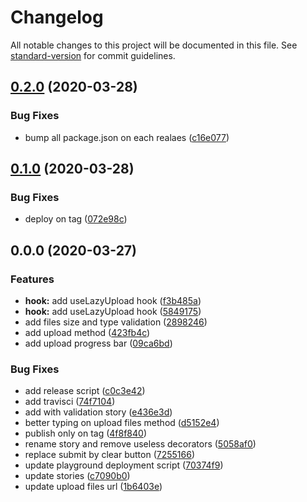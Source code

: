 # Changelog

All notable changes to this project will be documented in this file. See [standard-version](https://github.com/conventional-changelog/standard-version) for commit guidelines.

## [0.2.0](https://github.com/arnaud-zg/lazy-upload/compare/v0.1.0...v0.2.0) (2020-03-28)


### Bug Fixes

* bump all package.json on each realaes ([c16e077](https://github.com/arnaud-zg/lazy-upload/commit/c16e07746c6ce7a39a37ad6d39135ea0ca154b92))

## [0.1.0](https://github.com/arnaud-zg/lazy-upload/compare/v0.0.0...v0.1.0) (2020-03-28)


### Bug Fixes

* deploy on tag ([072e98c](https://github.com/arnaud-zg/lazy-upload/commit/072e98c6d0c9d82b7ec44d0ea3f08203f480a00a))

## 0.0.0 (2020-03-27)


### Features

* **hook:** add useLazyUpload hook ([f3b485a](https://github.com/arnaud-zg/lazy-upload/commit/f3b485a14778292a827d2e0d5fc818cd3b43f788))
* **hook:** add useLazyUpload hook ([5849175](https://github.com/arnaud-zg/lazy-upload/commit/58491757373838479da56bf4124b6429c075bbaa))
* add files size and type validation ([2898246](https://github.com/arnaud-zg/lazy-upload/commit/2898246326815e371cb4dbbd799e974ba3564d62))
* add upload method ([423fb4c](https://github.com/arnaud-zg/lazy-upload/commit/423fb4cee050041438c835ab9348c0ddc00932cd))
* add upload progress bar ([09ca6bd](https://github.com/arnaud-zg/lazy-upload/commit/09ca6bd1be910785e7621a39393dc8b594e5539d))


### Bug Fixes

* add release script ([c0c3e42](https://github.com/arnaud-zg/lazy-upload/commit/c0c3e42778641befa6a4dbf94c1859d35d97b064))
* add travisci ([74f7104](https://github.com/arnaud-zg/lazy-upload/commit/74f7104613b196f393138e52ee5fede0005c93e4))
* add with validation story ([e436e3d](https://github.com/arnaud-zg/lazy-upload/commit/e436e3dc3f1306438152cf143a8d2fbbb2ad1512))
* better typing on upload files method ([d5152e4](https://github.com/arnaud-zg/lazy-upload/commit/d5152e4850962ac883452a685c3e507670813308))
* publish only on tag ([4f8f840](https://github.com/arnaud-zg/lazy-upload/commit/4f8f8405afce92a9d52bbf2f5ac081d627c07f25))
* rename story and remove useless decorators ([5058af0](https://github.com/arnaud-zg/lazy-upload/commit/5058af076e816fc1a545ebf6d101686ad7634342))
* replace submit by clear button ([7255166](https://github.com/arnaud-zg/lazy-upload/commit/7255166f340890fdc5d509cbc211d2e53e3e97cb))
* update playground deployment script ([70374f9](https://github.com/arnaud-zg/lazy-upload/commit/70374f9b7648481c3ec476441c139c64b9357ee3))
* update stories ([c7090b0](https://github.com/arnaud-zg/lazy-upload/commit/c7090b00072a92699ad0d7c00d3a4d83dc396207))
* update upload files url ([1b6403e](https://github.com/arnaud-zg/lazy-upload/commit/1b6403e7b6561d74e349ac7928d9f0787e8c93ff))
